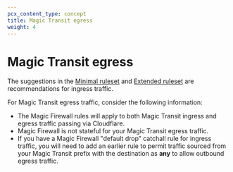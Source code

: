 ```yaml
---
pcx_content_type: concept
title: Magic Transit egress
weight: 4
---
```


# Magic Transit egress

The suggestions in the [Minimal ruleset](/magic-firewall/best-practices/minimal-ruleset/) and [Extended ruleset](/magic-firewall/best-practices/extended-ruleset/) are recommendations for ingress traffic.

For Magic Transit egress traffic, consider the following information:

- The Magic Firewall rules will apply to both Magic Transit ingress and egress traffic passing via Cloudflare.
- Magic Firewall is not stateful for your Magic Transit egress traffic.
- If you have a Magic Firewall "default drop" catchall rule for ingress traffic, you will need to add an earlier rule to permit traffic sourced from your Magic Transit prefix with the destination as **any** to allow outbound egress traffic.
